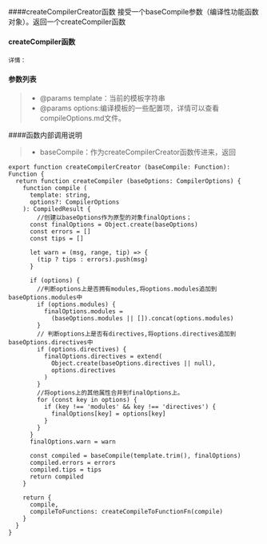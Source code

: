 ####createCompilerCreator函数
    接受一个baseCompile参数（编译性功能函数对象）。返回一个createCompiler函数

#### createCompiler函数
    详情：    
#### 参数列表
>* @params template：当前的模板字符串
>* @params options:编译模板的一些配置项，详情可以查看compileOptions.md文件。


####函数内部调用说明
>* baseCompile：作为createCompilerCreator函数传进来，返回
```
export function createCompilerCreator (baseCompile: Function): Function {
  return function createCompiler (baseOptions: CompilerOptions) {
    function compile (
      template: string,
      options?: CompilerOptions
    ): CompiledResult {
        //创建以baseOptions作为原型的对象finalOptions；
      const finalOptions = Object.create(baseOptions)
      const errors = []
      const tips = []

      let warn = (msg, range, tip) => {
        (tip ? tips : errors).push(msg)
      }

      if (options) {
        //判断options上是否拥有modules,将options.modules追加到baseOptions.modules中
        if (options.modules) {
          finalOptions.modules =
            (baseOptions.modules || []).concat(options.modules)
        }
        // 判断options上是否有directives,将options.directives追加到baseOptions.directives中
        if (options.directives) {
          finalOptions.directives = extend(
            Object.create(baseOptions.directives || null),
            options.directives
          )
        }
        //将options上的其他属性合并到finalOptions上。
        for (const key in options) {
          if (key !== 'modules' && key !== 'directives') {
            finalOptions[key] = options[key]
          }
        }
      }
      finalOptions.warn = warn

      const compiled = baseCompile(template.trim(), finalOptions)
      compiled.errors = errors
      compiled.tips = tips
      return compiled
    }

    return {
      compile,
      compileToFunctions: createCompileToFunctionFn(compile)
    }
  }
}


```
